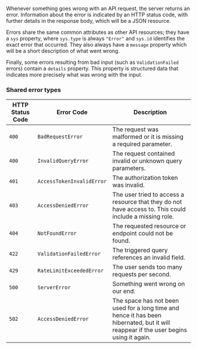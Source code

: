 Whenever something goes wrong with an API request, the server returns an error. Information about the error is indicated by an HTTP status code, with further details in the response body, which will be a JSON resource.

Errors share the same common attributes as other API resources; they have a `sys` property, where `sys.type` is always `"Error"` and `sys.id` identifies the exact error that occurred. They also always have a `message` property which will be a short description of what went wrong.

Finally, some errors resulting from bad input (such as `ValidationFailed` errors) contain a `details` property. This property is structured data that indicates more precisely what was wrong with the input.

### Shared error types

HTTP Status Code |Error Code       |Description
-------------------|-----------------|----------------------------------------------------------------------------------
`400`|`BadRequestError`|The request was malformed or it is missing a required parameter.
`400`|`InvalidQueryError`|The request contained invalid or unknown query parameters.
`401`|`AccessTokenInvalidError`|The authorization token was invalid.
`403`|`AccessDeniedError`|The user tried to access a resource that they do not have access to. This could include a missing role.
`404`|`NotFoundError`|The requested resource or endpoint could not be found.
`422`|`ValidationFailedError`|The triggered query references an invalid field.
`429`|`RateLimitExceededError`|The user sends too many requests per second.
`500`|`ServerError`|Something went wrong on our end.
`502`|`AccessDeniedError`|The space has not been used for a long time and hence it has been hibernated, but it will reappear if the user begins using it again.
